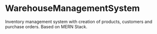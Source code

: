 # WarehouseManagementSystem
Inventory management system with creation of products, customers and purchase orders. Based on MERN Stack.
